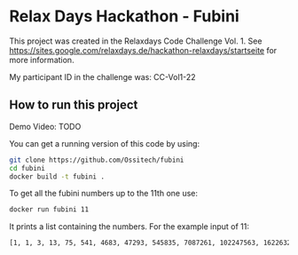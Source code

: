 # Relax Days Hackathon - Fubini

This project was created in the Relaxdays Code Challenge Vol. 1. See https://sites.google.com/relaxdays.de/hackathon-relaxdays/startseite for more information.

My participant ID in the challenge was: CC-Vol1-22

## How to run this project

Demo Video: TODO

You can get a running version of this code by using:

```bash
git clone https://github.com/Ossitech/fubini
cd fubini
docker build -t fubini .
```
To get all the fubini numbers up to the 11th one use: 

```bash
docker run fubini 11

```
It prints a list containing the numbers. For the example input of 11:
```bash
[1, 1, 3, 13, 75, 541, 4683, 47293, 545835, 7087261, 102247563, 1622632573]
```
